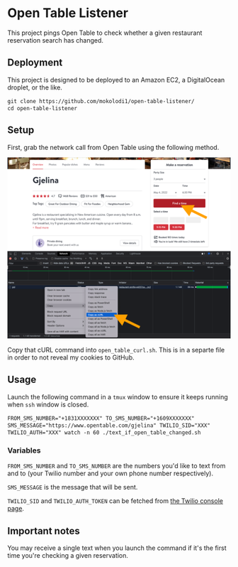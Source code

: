 # Open Table Listener

This project pings Open Table to check whether a given restaurant reservation search has changed.

## Deployment

This project is designed to be deployed to an Amazon EC2, a DigitalOcean droplet, or the like.

```
git clone https://github.com/mokolodi1/open-table-listener/
cd open-table-listener
```

## Setup

First, grab the network call from Open Table using the following method.

![Screenshot showing how to capture the network call that we'll use here](grab_curl_from_open_table.png)

Copy that cURL command into `open_table_curl.sh`. This is in a separte file in order to not reveal my cookies to GitHub.

## Usage

Launch the following command in a `tmux` window to ensure it keeps running when `ssh` window is closed.

```
FROM_SMS_NUMBER="+1831XXXXXXX" TO_SMS_NUMBER="+1609XXXXXXX" SMS_MESSAGE="https://www.opentable.com/gjelina" TWILIO_SID="XXX" TWILIO_AUTH="XXX" watch -n 60 ./text_if_open_table_changed.sh
```

### Variables

`FROM_SMS_NUMBER` and `TO_SMS_NUMBER` are the numbers you'd like to text from and to (your Twilio number and your own phone number respectively).

`SMS_MESSAGE` is the message that will be sent.

`TWILIO_SID` and `TWILIO_AUTH_TOKEN` can be fetched from [the Twilio console page](https://console.twilio.com/).

## Important notes

You may receive a single text when you launch the command if it's the first time you're checking a given reservation.
